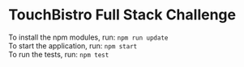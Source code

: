 # TouchBistro Full Stack Challenge

To install the npm modules, run: `npm run update`<br />
To start the application, run: `npm start`<br />
To run the tests, run: `npm test`<br />